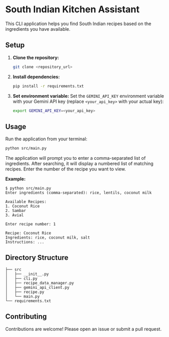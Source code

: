 # South Indian Kitchen Assistant

This CLI application helps you find South Indian recipes based on the ingredients you have available.

## Setup

1.  **Clone the repository:**
    ```bash
    git clone <repository_url>
    ```
2.  **Install dependencies:**
    ```bash
    pip install -r requirements.txt
    ```
3.  **Set environment variable:** Set the `GEMINI_API_KEY` environment variable with your Gemini API key (replace `<your_api_key>` with your actual key):
    ```bash
    export GEMINI_API_KEY=<your_api_key>
    ```

## Usage

Run the application from your terminal:

```bash
python src/main.py
```

The application will prompt you to enter a comma-separated list of ingredients.  After searching, it will display a numbered list of matching recipes.  Enter the number of the recipe you want to view.

**Example:**

```
$ python src/main.py
Enter ingredients (comma-separated): rice, lentils, coconut milk

Available Recipes:
1. Coconut Rice
2. Sambar
3. Avial

Enter recipe number: 1

Recipe: Coconut Rice
Ingredients: rice, coconut milk, salt
Instructions: ...
```

## Directory Structure

```
├── src
│   ├── __init__.py
│   ├── cli.py
│   ├── recipe_data_manager.py
│   ├── gemini_api_client.py
│   ├── recipe.py
│   └── main.py
└── requirements.txt
```

## Contributing

Contributions are welcome! Please open an issue or submit a pull request.
